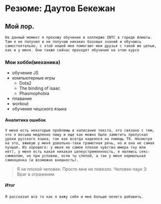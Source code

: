# Резюме: Даутов Бекежан

## Мой лор.

    На данный момент я прохожу обучение в колледже INTC в городе Алматы. Там я не получил и не получаю никаких базовых знаний и обучаюсь самостоятельно, с этой ношей мне помогают мои друзья с такой же целью, как и у меня. Они также сейчас проходят обучение на этом курсе

### Мои хобби(механика)

- обучение JS
- компьютерные игры
  - Dota2
  - The binding of isaac
  - Phasmophobia
- плавание
- workout
- обучение чешского языка

#### Аналитика ошибок

    У меня есть некоторые проблемы в написание текста, это связано с тем, что я весьма медленно пишу и еще как можно было заметить пропускал уроки русского языка, так как всегда надеялся на помощь Т9. Несмотря на это, вживую у меня довольно-таки грамотная речь, но и она не самая лучшая. Из хорошего: у меня не самое плохое чувство юмора (ну или нет), у меня есть какая никакая целеустремленность, я являюсь секс-символом, но при условии, если ты слепой, а так у меня нормальная самооценка (и возможно внешность).

> Я не плохой человек. Просто мне не повезло.
> Человек-паук 3: Враг в отражении

##### Итог

    Я рассказал все то как я вижу себя и мне больше нечего добавить.

